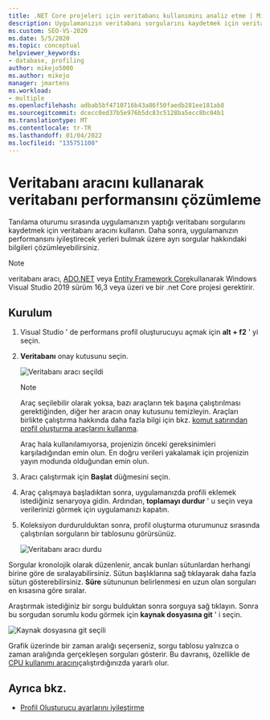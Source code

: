 ```yaml
---
title: .NET Core projeleri için veritabanı kullanımını analiz etme | Microsoft Docs
description: Uygulamanızın veritabanı sorgularını kaydetmek için veritabanı aracını kullanın, ardından performansı artırmanın yollarını bulmak için bunları çözümleyin.
ms.custom: SEO-VS-2020
ms.date: 5/5/2020
ms.topic: conceptual
helpviewer_keywords:
- database, profiling
author: mikejo5000
ms.author: mikejo
manager: jmartens
ms.workload:
- multiple
ms.openlocfilehash: adbab5bf4710716b43a86f50faedb281ee181ab8
ms.sourcegitcommit: dcecc0ed37b5e976b5dc83c5128ba5ecc8bc04b1
ms.translationtype: MT
ms.contentlocale: tr-TR
ms.lasthandoff: 01/04/2022
ms.locfileid: "135751108"
---
```

# <a name="analyze-database-performance-using-the-database-tool"></a>Veritabanı aracını kullanarak veritabanı performansını çözümleme

Tanılama oturumu sırasında uygulamanızın yaptığı veritabanı sorgularını kaydetmek için veritabanı aracını kullanın. Daha sonra, uygulamanızın performansını iyileştirecek yerleri bulmak üzere ayrı sorgular hakkındaki bilgileri çözümleyebilirsiniz.

> [!NOTE]
> veritabanı aracı, [ADO.NET](/dotnet/framework/data/adonet/ado-net-overview) veya [Entity Framework Core](/ef/core/)kullanarak Windows Visual Studio 2019 sürüm 16,3 veya üzeri ve bir .net Core projesi gerektirir.

## <a name="setup"></a>Kurulum

1. Visual Studio ' de performans profil oluşturucuyu açmak için **alt + f2** ' yi seçin.

1. **Veritabanı** onay kutusunu seçin.

   ![Veritabanı aracı seçildi](./media/db-launch.png "Veritabanı aracı seçildi")

   > [!NOTE]
   > Araç seçilebilir olarak yoksa, bazı araçların tek başına çalıştırılması gerektiğinden, diğer her aracın onay kutusunu temizleyin. Araçları birlikte çalıştırma hakkında daha fazla bilgi için bkz. [komut satırından profil oluşturma araçlarını kullanma](../profiling/using-the-profiling-tools-from-the-command-line.md).
   >
   > Araç hala kullanılamıyorsa, projenizin önceki gereksinimleri karşıladığından emin olun. En doğru verileri yakalamak için projenizin yayın modunda olduğundan emin olun.

1. Aracı çalıştırmak için **Başlat** düğmesini seçin.

1. Araç çalışmaya başladıktan sonra, uygulamanızda profili eklemek istediğiniz senaryoya gidin. Ardından, **toplamayı durdur** ' u seçin veya verilerinizi görmek için uygulamanızı kapatın.

1. Koleksiyon durdurulduktan sonra, profil oluşturma oturumunuz sırasında çalıştırılan sorguların bir tablosunu görürsünüz.

   ![Veritabanı aracı durdu](./media/db-after.png "Veritabanı aracı durdu")

Sorgular kronolojik olarak düzenlenir, ancak bunları sütunlardan herhangi birine göre de sıralayabilirsiniz. Sütun başlıklarına sağ tıklayarak daha fazla sütun gösterebilirsiniz. **Süre** sütununun belirlenmesi en uzun olan sorguları en kısasına göre sıralar.

Araştırmak istediğiniz bir sorgu bulduktan sonra sorguya sağ tıklayın. Sonra bu sorgudan sorumlu kodu görmek için **kaynak dosyasına git** ' i seçin.

![Kaynak dosyasına git seçili](./media/db-gotosource.png "Kaynak dosyasına git seçili")

Grafik üzerinde bir zaman aralığı seçerseniz, sorgu tablosu yalnızca o zaman aralığında gerçekleşen sorguları gösterir. Bu davranış, özellikle de [CPU kullanımı aracını](./cpu-usage.md?view=vs-2019&preserve-view=true)çalıştırdığınızda yararlı olur.

## <a name="see-also"></a>Ayrıca bkz.

- [Profil Oluşturucu ayarlarını iyileştirme](../profiling/optimize-profiler-settings.md)